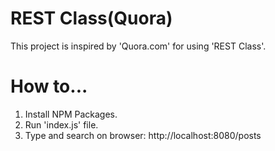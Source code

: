 # REST Class(Quora)

This project is inspired by 'Quora.com' for using 'REST Class'.

# How to...

1. Install NPM Packages.
2. Run 'index.js' file.
3. Type and search on browser: http://localhost:8080/posts
